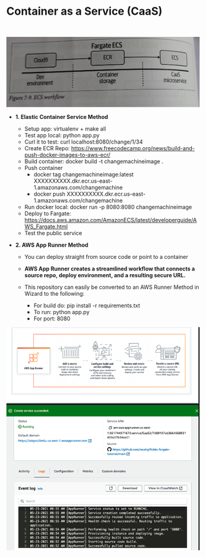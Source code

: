 <h1>Container as a Service (CaaS)</h1><br>

![Continuous-Delivery](ECS_workflow.jpg)

- **1. Elastic Container Service Method**
    - Setup app: virtualenv + make all
    - Test app local: python app.py
    - Curl it to test: curl localhost:8080/change/1/34
    - Create ECR Repo: https://www.freecodecamp.org/news/build-and-push-docker-images-to-aws-ecr/
    - Build container: docker build -t changemachineimage .
    - Push container
        - docker tag changemachineimage:latest XXXXXXXXXX.dkr.ecr.us-east-1.amazonaws.com/changemachine   
        - docker push XXXXXXXXXX.dkr.ecr.us-east-1.amazonaws.com/changemachine   
    - Run docker local: docker run -p 8080:8080 changemachineimage
    - Deploy to Fargate: https://docs.aws.amazon.com/AmazonECS/latest/developerguide/AWS_Fargate.html
    - Test the public service

- **2. AWS App Runner Method**
    - You can deploy straight from source code or point to a container
    - **AWS App Runner creates a streamlined workflow that connects a source repo, deploy environment, and a resulting secure URL.**
    - This repository can easily be converted to an AWS Runner Method in Wizard to the following:

        - For build do: pip install -r requirements.txt
        - To run: python app.py
        - For port: 8080

![Continuous-Delivery](aws_app_runner.png)


    